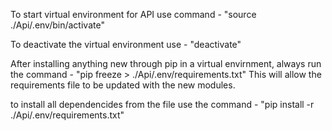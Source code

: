 To start virtual environment for API use command - "source ./Api/.env/bin/activate"

To deactivate the virtual environment use - "deactivate"

After installing anything new through pip in a virtual envirnment, always run the command - "pip freeze > ./Api/.env/requirements.txt"
This will allow the requirements file to be updated with the new modules.

to install all dependencides from the file use the command - "pip install -r ./Api/.env/requirements.txt"